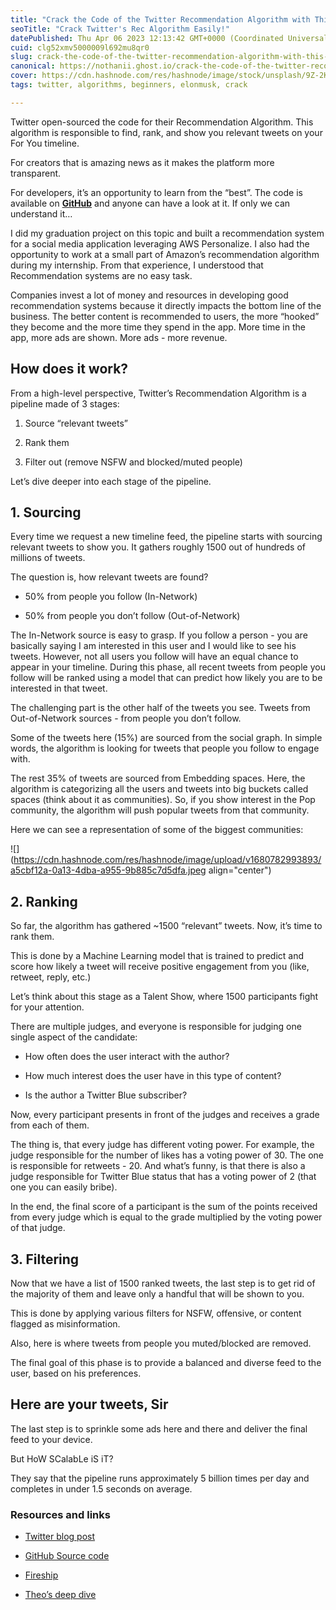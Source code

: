 ```yaml
---
title: "Crack the Code of the Twitter Recommendation Algorithm with This Decoded Explanation! 🧐"
seoTitle: "Crack Twitter's Rec Algorithm Easily!"
datePublished: Thu Apr 06 2023 12:13:42 GMT+0000 (Coordinated Universal Time)
cuid: clg52xmv5000009l692mu8qr0
slug: crack-the-code-of-the-twitter-recommendation-algorithm-with-this-decoded-explanation
canonical: https://nothanii.ghost.io/crack-the-code-of-the-twitter-recommendation-algorithm-with-this-decoded-explanation/
cover: https://cdn.hashnode.com/res/hashnode/image/stock/unsplash/9Z-2Ktg6CIM/upload/750bdd71ec009b763a2b0d0a65dcbad3.jpeg
tags: twitter, algorithms, beginners, elonmusk, crack

---
```


Twitter open-sourced the code for their Recommendation Algorithm. This algorithm is responsible to find, rank, and show you relevant tweets on your For You timeline.

For creators that is amazing news as it makes the platform more transparent.

For developers, it’s an opportunity to learn from the “best”. The code is available on [**GitHub**](https://click.convertkit-mail2.com/8ku38z4xz6foh0gwo9rik/p8hehquzkwe8gdcr/aHR0cHM6Ly9naXRodWIuY29tL3R3aXR0ZXIvdGhlLWFsZ29yaXRobQ==?ref=nothanii.ghost.io) and anyone can have a look at it. If only we can understand it…

I did my graduation project on this topic and built a recommendation system for a social media application leveraging AWS Personalize. I also had the opportunity to work at a small part of Amazon’s recommendation algorithm during my internship. From that experience, I understood that Recommendation systems are no easy task.

Companies invest a lot of money and resources in developing good recommendation systems because it directly impacts the bottom line of the business. The better content is recommended to users, the more “hooked” they become and the more time they spend in the app. More time in the app, more ads are shown. More ads - more revenue.

## **How does it work?**

From a high-level perspective, Twitter’s Recommendation Algorithm is a pipeline made of 3 stages:

1. Source “relevant tweets”
    
2. Rank them
    
3. Filter out (remove NSFW and blocked/muted people)
    

Let’s dive deeper into each stage of the pipeline.

## **1\. Sourcing**

Every time we request a new timeline feed, the pipeline starts with sourcing relevant tweets to show you. It gathers roughly 1500 out of hundreds of millions of tweets.

The question is, how relevant tweets are found?

* 50% from people you follow (In-Network)
    
* 50% from people you don’t follow (Out-of-Network)
    

The In-Network source is easy to grasp. If you follow a person - you are basically saying I am interested in this user and I would like to see his tweets. However, not all users you follow will have an equal chance to appear in your timeline. During this phase, all recent tweets from people you follow will be ranked using a model that can predict how likely you are to be interested in that tweet.

The challenging part is the other half of the tweets you see. Tweets from Out-of-Network sources - from people you don’t follow.

Some of the tweets here (15%) are sourced from the social graph. In simple words, the algorithm is looking for tweets that people you follow to engage with.

The rest 35% of tweets are sourced from Embedding spaces. Here, the algorithm is categorizing all the users and tweets into big buckets called spaces (think about it as communities). So, if you show interest in the Pop community, the algorithm will push popular tweets from that community.

Here we can see a representation of some of the biggest communities:

![](https://cdn.hashnode.com/res/hashnode/image/upload/v1680782993893/a5cbf12a-0a13-4dba-a955-9b885c7d5dfa.jpeg align="center")

## **2\. Ranking**

So far, the algorithm has gathered ~1500 “relevant” tweets. Now, it’s time to rank them.

This is done by a Machine Learning model that is trained to predict and score how likely a tweet will receive positive engagement from you (like, retweet, reply, etc.)

Let’s think about this stage as a Talent Show, where 1500 participants fight for your attention.

There are multiple judges, and everyone is responsible for judging one single aspect of the candidate:

* How often does the user interact with the author?
    
* How much interest does the user have in this type of content?
    
* Is the author a Twitter Blue subscriber?
    

Now, every participant presents in front of the judges and receives a grade from each of them.

The thing is, that every judge has different voting power. For example, the judge responsible for the number of likes has a voting power of 30. The one is responsible for retweets - 20. And what’s funny, is that there is also a judge responsible for Twitter Blue status that has a voting power of 2 (that one you can easily bribe).

In the end, the final score of a participant is the sum of the points received from every judge which is equal to the grade multiplied by the voting power of that judge.

## **3\. Filtering**

Now that we have a list of 1500 ranked tweets, the last step is to get rid of the majority of them and leave only a handful that will be shown to you.

This is done by applying various filters for NSFW, offensive, or content flagged as misinformation.

Also, here is where tweets from people you muted/blocked are removed.

The final goal of this phase is to provide a balanced and diverse feed to the user, based on his preferences.

## **Here are your tweets, Sir**

The last step is to sprinkle some ads here and there and deliver the final feed to your device.

But HoW SCalabLe iS iT?

They say that the pipeline runs approximately 5 billion times per day and completes in under 1.5 seconds on average.

### **Resources and links**

* ​[Twitter blog post](https://click.convertkit-mail2.com/8ku38z4xz6foh0gwo9rik/x0hph3uw8vmx9dig/aHR0cHM6Ly9ibG9nLnR3aXR0ZXIuY29tL2VuZ2luZWVyaW5nL2VuX3VzL3RvcGljcy9vcGVuLXNvdXJjZS8yMDIzL3R3aXR0ZXItcmVjb21tZW5kYXRpb24tYWxnb3JpdGht?ref=nothanii.ghost.io)​
    
* ​[GitHub Source code](https://click.convertkit-mail2.com/8ku38z4xz6foh0gwo9rik/p8hehquzkwe8gdcr/aHR0cHM6Ly9naXRodWIuY29tL3R3aXR0ZXIvdGhlLWFsZ29yaXRobQ==?ref=nothanii.ghost.io)​
    
* ​[Fireship](https://click.convertkit-mail2.com/8ku38z4xz6foh0gwo9rik/6qhehou7v840nda9/aHR0cHM6Ly93d3cueW91dHViZS5jb20vd2F0Y2g_dj1HWE4zNHc4a2p1NA==?ref=nothanii.ghost.io)​
    
* ​[Theo’s deep dive](https://click.convertkit-mail2.com/8ku38z4xz6foh0gwo9rik/kkhmh2ulg0p469fk/aHR0cHM6Ly93d3cueW91dHViZS5jb20vd2F0Y2g_dj1hOHdDbnk5NC1fVQ==?ref=nothanii.ghost.io)